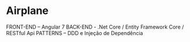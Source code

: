 # Airplane
FRONT-END – Angular 7 BACK-END - .Net Core / Entity Framework Core / RESTful Api PATTERNS – DDD e Injeção de Dependência
